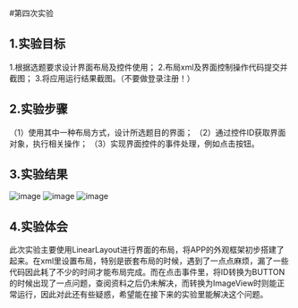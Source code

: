 ﻿#第四次实验

 ## 1.实验目标
  1.根据选题要求设计界面布局及控件使用；
  2.布局xml及界面控制操作代码提交并截图；
  3.将应用运行结果截图。（不要做登录注册！）
 ## 2.实验步骤 
 （1）使用其中一种布局方式，设计所选题目的界面；
 （2）通过控件ID获取界面对象，执行相关操作；
 （3）实现界面控件的事件处理，例如点击按钮。
 ## 3.实验结果
 ![image](https://github.com/zhaokangye/android-labs-2018/blob/master/soft1613071002201/%E5%AE%9E%E9%AA%8C%E5%9B%9B%E6%88%AA%E5%9B%BE/01.png?raw=true) 
 ![image](https://github.com/zhaokangye/android-labs-2018/blob/master/soft1613071002201/%E5%AE%9E%E9%AA%8C%E5%9B%9B%E6%88%AA%E5%9B%BE/02.png?raw=true) 
 ![image](https://github.com/zhaokangye/android-labs-2018/blob/master/soft1613071002201/%E5%AE%9E%E9%AA%8C%E5%9B%9B%E6%88%AA%E5%9B%BE/03.png?raw=true) 
 ## 4.实验体会
  此次实验主要使用LinearLayout进行界面的布局，将APP的外观框架初步搭建了起来。在xml里设置布局，特别是嵌套布局的时候，遇到了一点点麻烦，漏了一些代码因此耗了不少的时间才能布局完成。而在点击事件里，将ID转换为BUTTON的时候出现了一点问题，查阅资料之后仍未解决，而转换为ImageView时则能正常运行，因此对此还有些疑惑，希望能在接下来的实验里能解决这个问题。
  

